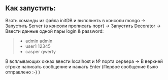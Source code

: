 ## Как запустить:
Взять команды из файла initDB и выполинть в консоли mongo ->
Запустить Server (в консоли прописать порт) -> 
Запустить Decorator ->
Ввести данные одной пары login & password:
> * admin admin
> * user1 12345
> * casper qwerty
  
В всплывающих окнах ввести localhost и № порта сервера ->
В верхней строке написать сообщение и нажать Enter (Первое сообщение было отправлено :-) ) 